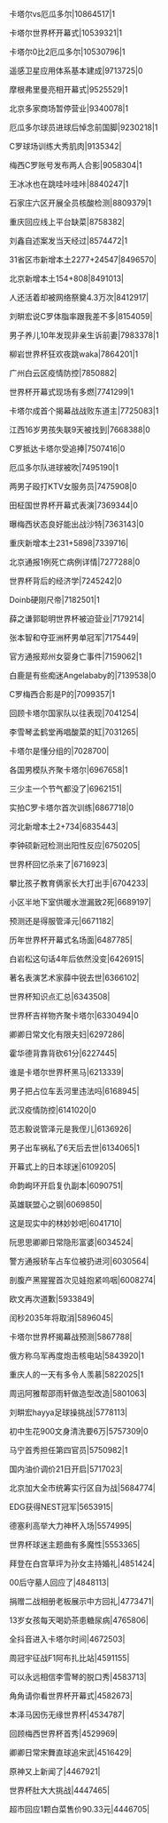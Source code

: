 卡塔尔vs厄瓜多尔|10864517|1

卡塔尔世界杯开幕式|10539321|1

卡塔尔0比2厄瓜多尔|10530796|1

遥感卫星应用体系基本建成|9713725|0

摩根弗里曼亮相开幕式|9525529|1

北京多家商场暂停营业|9340078|1

厄瓜多尔球员进球后悼念前国脚|9230218|1

C罗球场训练大秀肌肉|9135342|

梅西C罗账号发布两人合影|9058304|1

王冰冰也在跳哇咔哇咔|8840247|1

石家庄六区开展全员核酸检测|8809379|1

重庆回应线上平台缺菜|8758382|

刘鑫自述案发当天经过|8574472|1

31省区市新增本土2277+24547|8496570|

北京新增本土154+808|8491013|

人还活着却被网络祭奠4.3万次|8412917|

刘畊宏说C罗体脂率跟我差不多|8154059|

男子养儿10年发现非亲生诉前妻|7983378|1

柳岩世界杯狂欢夜跳waka|7864201|1

广州白云区疫情防控|7850882|

世界杯开幕式现场有多燃|7741299|1

卡塔尔成首个揭幕战战败东道主|7725083|1

江西16岁男孩失联9天被找到|7668388|0

C罗抵达卡塔尔受追捧|7507416|0

厄瓜多尔队进球被吹|7495190|1

两男子殴打KTV女服务员|7475908|0

田柾国世界杯开幕式表演|7369344|0

曝梅西状态良好能出战沙特|7363143|0

重庆新增本土231+5898|7339716|

北京通报1例死亡病例详情|7277288|0

世界杯背后的经济学|7245242|0

Doinb硬刚尺帝|7182501|1

薛之谦郭聪明世界杯被迫营业|7179214|

张本智和夺亚洲杯男单冠军|7175449|

官方通报郑州女婴身亡事件|7159062|1

白鹿是有些痴迷Angelababy的|7139538|0

C罗梅西合影是P的|7099357|1

回顾卡塔尔国家队以往表现|7041254|

李雪琴孟鹤堂再唱酸菜的缸|7031265|

卡塔尔是懂分组的|7028700|

各国男模队齐聚卡塔尔|6967658|1

三少主一个节气都没了|6962151|

实拍C罗卡塔尔首次训练|6867718|0

河北新增本土2+734|6835443|

李钟硕新冠检测出阳性反应|6750205|

世界杯回忆杀来了|6716923|

攀比孩子教育俩家长大打出手|6704233|

小区半地下室供暖水泄漏致2死|6689197|

预测还是得服管泽元|6671182|

历年世界杯开幕式名场面|6487785|

白岩松这句话4年后依然没变|6426915|

著名表演艺术家薛中锐去世|6366102|

世界杯知识点汇总|6343508|

世界杯吉祥物齐聚卡塔尔|6330494|0

卿卿日常文化有限夫妇|6297286|

霍华德背靠背砍61分|6227445|

谁是卡塔尔世界杯黑马|6213339|

男子把占位车丢河里违法吗|6168945|

武汉疫情防控|6141020|0

范志毅说管泽元是我侄儿|6136926|

男子出车祸私了6天后去世|6134065|1

开幕式上的日本球迷|6109205|

命韵峋环开启复仇副本|6090751|

英雄联盟心之钢|6069850|

这是现实中的林妙妙吧|6041710|

阮思思卿卿日常隐形富婆|6034524|

警方通报轿车占车位被扔进河|6030564|

剖腹产黑猩猩首次见娃抱紧呜咽|6008274|

欧文再次道歉|5933849|

闰秒2035年将取消|5896045|

卡塔尔世界杯揭幕战预测|5867788|

俄方称乌军再度炮击核电站|5843920|1

重庆人的一天有多令人羡慕|5822025|1

周迅阿雅帮邵雨轩做造型改造|5801063|

刘畊宏hayya足球操挑战|5778113|

初中生花900文身清洗要6万|5757309|0

马宁首秀担任第四官员|5750982|1

国内油价调价21日开启|5717023|

北京加大全市统筹实行区自为战|5684774|

EDG获得NEST冠军|5653915|

德塞利高举大力神杯入场|5574995|

世界杯球迷主题曲有多魔性|5553365|

拜登在白宫草坪为孙女主持婚礼|4851424|

00后守墓人回应了|4848113|

捐赠二战相册老板展示中方回礼|4773471|

13岁女孩每天喝奶茶患糖尿病|4765806|

全抖音进入卡塔尔时间|4672503|

周冠宇征战F1阿布扎比站|4591155|

可以永远相信李雪琴的脱口秀|4583713|

角角请你看世界杯开幕式|4582673|

本泽马因伤无缘世界杯|4534787|

回顾梅西世界杯首秀|4529969|

卿卿日常宋舞直球追宋武|4516429|

原神又上新闻了|4467921|

世界杯肚大大挑战|4447465|

超市回应1颗白菜售价90.33元|4446705|

